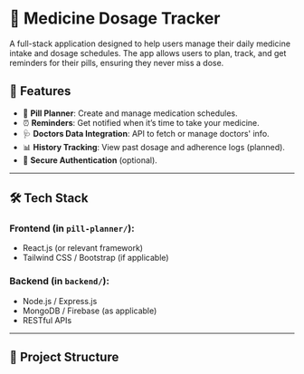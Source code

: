 # 💊 Medicine Dosage Tracker

A full-stack application designed to help users manage their daily medicine intake and dosage schedules. The app allows users to plan, track, and get reminders for their pills, ensuring they never miss a dose.

## 🚀 Features

- 📅 **Pill Planner**: Create and manage medication schedules.
- ⏰ **Reminders**: Get notified when it’s time to take your medicine.
- 🩺 **Doctors Data Integration**: API to fetch or manage doctors' info.
- 📊 **History Tracking**: View past dosage and adherence logs (planned).
- 🔐 **Secure Authentication** (optional).

---

## 🛠️ Tech Stack

### Frontend (in `pill-planner/`):
- React.js (or relevant framework)
- Tailwind CSS / Bootstrap (if applicable)

### Backend (in `backend/`):
- Node.js / Express.js
- MongoDB / Firebase (as applicable)
- RESTful APIs

---

## 📂 Project Structure


